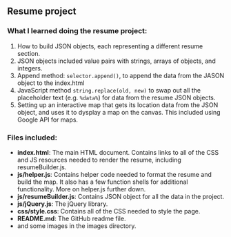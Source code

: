 ## Resume project



### What I learned doing the resume project:

1. How to build JSON objects, each representing a different resume section. 
2. JSON objects included value pairs with strings, arrays of objects, and integers. 
3. Append method: `selector.append()`, to append the data from the JASON object to the index.html
4. JavaScript method `string.replace(old, new)` to swap out all the placeholder text (e.g. `%data%`) for data from the resume JSON objects.
5. Setting up an interactive map that gets its location data from the JSON object, and uses it to dysplay a map on the canvas. This included using Google API for maps.

### Files included: 

* **index.html**: The main HTML document. Contains links to all of the CSS and JS resources needed to render the resume, including resumeBuilder.js.
* **js/helper.js**: Contains helper code needed to format the resume and build the map. It also has a few function shells for additional functionality. More on helper.js further down.
* **js/resumeBuilder.js**: Contains JSON object for all the data in the project.
* **js/jQuery.js**: The jQuery library.
* **css/style.css**: Contains all of the CSS needed to style the page.
* **README.md**: The GitHub readme file.
* and some images in the images directory.
